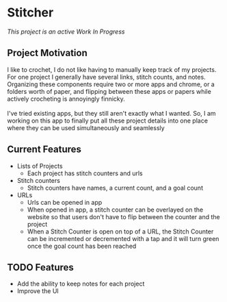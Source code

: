 # Stitcher

*This project is an active Work In Progress*

## Project Motivation
I like to crochet, I do not like having to manually keep track of my projects. For one project I generally have several links, stitch counts, and notes. Organizing these components require two or more apps and chrome, or a folders worth of paper, and flipping between these apps or papers while actively crocheting is annoyingly finnicky. <br/> </br>
I've tried existing apps, but they still aren't exactly what I wanted. So, I am working on this app to finally put all these project details into one place where they can be used simultaneously and seamlessly

## Current Features
- Lists of Projects
  - Each project has stitch counters and urls
- Stitch counters
  - Stitch counters have names, a current count, and a goal count
- URLs
  - Urls can be opened in app
  - When opened in app, a stitch counter can be overlayed on the website so that users don't have to flip between the counter and the project
  - When a Stitch Counter is open on top of a URL, the Stitch Counter can be incremented or decremented with a tap and it will turn green once the goal count has been reached

 ## TODO Features
 - Add the ability to keep notes for each project
 - Improve the UI
